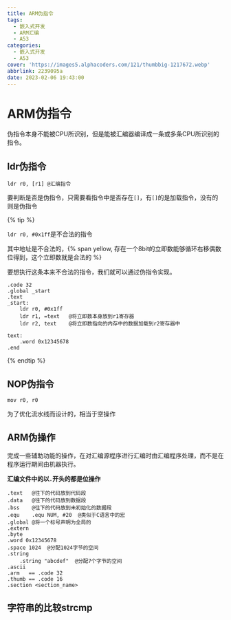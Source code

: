 ```yaml
---
title: ARM伪指令
tags:
  - 嵌入式开发
  - ARM汇编
  - A53
categories:
  - 嵌入式开发
  - A53
cover: 'https://images5.alphacoders.com/121/thumbbig-1217672.webp'
abbrlink: 2239095a
date: 2023-02-06 19:43:00
---
```


# ARM伪指令

伪指令本身不能被CPU所识别，但是能被汇编器编译成一条或多条CPU所识别的指令。

## ldr伪指令

`ldr r0, [r1] @汇编指令`

要判断是否是伪指令，只需要看指令中是否存在`[]`，有`[]`的是加载指令，没有的则是伪指令

{% tip %}

`ldr r0, #0x1ff`是不合法的指令

其中地址是不合法的，{% span yellow,  存在一个8bit的立即数能够循环右移偶数位得到，这个立即数就是合法的 %}

要想执行这条本来不合法的指令，我们就可以通过伪指令实现。

```assembly
.code 32
.global _start
.text 
_start:
	ldr r0, #0x1ff
	ldr r1, =text   @将立即数本身放到r1寄存器 
	ldr r2, text	@将立即数指向的内存中的数据加载到r2寄存器中
	
text:
	.word 0x12345678
.end
```

{% endtip %}

## NOP伪指令

`mov r0, r0`

为了优化流水线而设计的，相当于空操作

## ARM伪操作

完成一些辅助功能的操作，在对汇编源程序进行汇编时由汇编程序处理，而不是在程序运行期间由机器执行。

**汇编文件中的以`.`开头的都是位操作**

```assembly
.text   @往下的代码放到代码段 
.data	@往下的代码放到数据段
.bss	@往下的代码放到未初始化的数据段 
.equ	.equ NUM, #20  @类似于C语言中的宏
.global @将一个标号声明为全局的
.extern
.byte 
.word 0x12345678
.space 1024  @分配1024字节的空间
.string 
	.string "abcdef"  @分配7个字节的空间 
.ascii 
.arm   == .code 32
.thumb == .code 16
.section <section_name>  
```

## 字符串的比较strcmp 

```

```

